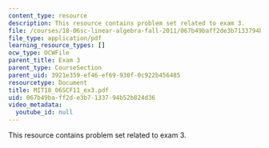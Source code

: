 ```yaml
---
content_type: resource
description: This resource contains problem set related to exam 3.
file: /courses/18-06sc-linear-algebra-fall-2011/067b49baff2de3b7133794b52b824d36_MIT18_06SCF11_ex3.pdf
file_type: application/pdf
learning_resource_types: []
ocw_type: OCWFile
parent_title: Exam 3
parent_type: CourseSection
parent_uid: 3921e359-ef46-ef69-930f-0c922b456485
resourcetype: Document
title: MIT18_06SCF11_ex3.pdf
uid: 067b49ba-ff2d-e3b7-1337-94b52b824d36
video_metadata:
  youtube_id: null
---
```

This resource contains problem set related to exam 3.


